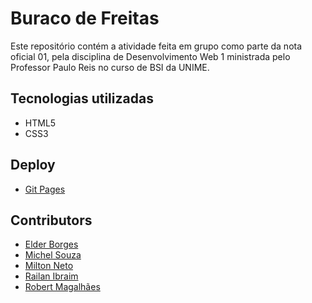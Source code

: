 # Buraco de Freitas

Este repositório contém a atividade feita em grupo como parte da nota oficial 01, pela disciplina de Desenvolvimento Web 1 ministrada pelo Professor Paulo Reis no curso de BSI da UNIME.

## Tecnologias utilizadas
- HTML5
- CSS3
  
## Deploy
- [Git Pages](https://michelnsouza.github.io/BuracoDeFreitas_Parcial1Web1Unime/)

## Contributors
- [Elder Borges](https://github.com/eldersb)
- [Michel Souza]( https://github.com/MichelNsouza)
- [Milton Neto](https://github.com/koobotenMil)
- [Railan Ibraim](https://github.com/Ibraim999)
- [Robert Magalhães](https://github.com/roberttmag)
